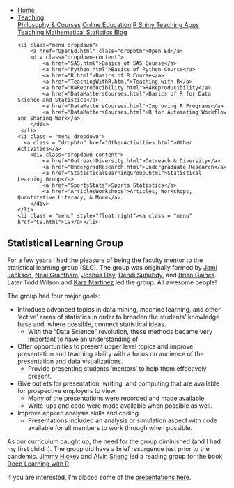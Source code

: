 
<head>
  <link rel="stylesheet" href="../css/styles.css">
</head>

<ul class = "menu">
    <li class = "menu"><a class = "menu" href="../index.html">Home</a></li>
    <li class="menu dropdown">
        <a href="Teaching.html" class="dropbtn">Teaching</a>
        <div class="dropdown-content">
            <a href="PhilosophyCourses.html">Philosophy & Courses</a>
            <a href="Online.html">Online Education</a>
            <a href="ShinyApps.html">R Shiny Teaching Apps</a>
            <a href="MathStat.html">Teaching Mathematical Statistics Blog</a>
        </div>
     </li>
    
    <li class="menu dropdown">
        <a href="OpenEd.html" class="dropbtn">Open Ed</a>
        <div class="dropdown-content">
            <a href="SAS.html">Basics of SAS Course</a>
            <a href="Python.html">Basics of Python Course</a>
            <a href="R.html">Basics of R Course</a>
            <a href="TeachingWithR.html">Teaching with R</a>
            <a href="R4Reproducibility.html">R4Reproducibility</a>
            <a href="DataMattersCourses.html">Basics of R for Data Science and Statistics</a>
            <a href="DataMattersCourses.html">Improving R Programs</a>
            <a href="DataMattersCourses.html">R for Automating Workflow and Sharing Work</a>
        </div>
     </li>
    <li class = "menu dropdown">
      <a class = "dropbtn" href="OtherActivities.html">Other Activities</a>
        <div class="dropdown-content">
            <a href="OutreachDiversity.html">Outreach & Diversity</a>
            <a href="UndergradResearch.html">Undergraduate Research</a>
            <a href="StatisticalLearningGroup.html">Statistical Learning Group</a>
            <a href="SportsStats">Sports Statistics</a>
            <a href="ArticlesWorkshops">Articles, Workshops, Quantitative Literacy, & More</a>
        </div>
    </li>
    <li class = "menu" style="float:right"><a class = "menu" href="CV.html">CV</a></li>
</ul>

<br style = "display: block; content: ''; margin-top: 10; ">


## Statistical Learning Group

For a few years I had the pleasure of being the faculty mentor to the
statistical learning group (SLG). The group was originally formed by
[Jami Jackson](https://www.linkedin.com/in/jami-mulgrave-ph-d-3419445/),
[Neal Grantham](https://www.linkedin.com/in/nsgrantham/), [Joshua
Day](https://www.linkedin.com/in/joshday/), [Dendi
Suhubdy](https://www.linkedin.com/in/dendisuhubdy/), and [Brian
Gaines](https://www.linkedin.com/in/briangainesstats/). Later Todd
Wilson and [Kara
Martinez](https://www.linkedin.com/in/kara-martinez-1163a4152/) led the
group. All awesome people!

The group had four major goals:

- Introduce advanced topics in data mining, machine learning, and other
  ‘active’ areas of statistics in order to broaden the students’
  knowledge base and, where possible, connect statistical ideas.
  - With the “Data Science” revolution, these methods became very
    important to have an understanding of
- Offer opportunities to present upper level topics and improve
  presentation and teaching ability with a focus on audience of the
  presentation and data visualizations.
  - Provide presenting students ‘mentors’ to help them effectively
    present.
- Give outlets for presentation, writing, and computing that are
  available for prospective employers to view.
  - Many of the presentations were recorded and made available.
  - Write-ups and code were made available when possible as well.
- Improve applied analysis skills and coding.
  - Presentations included an analysis or simulation aspect with code
    available for all members to work through when possible.

As our curriculum caught up, the need for the group diminished (and I
had my first child :). The group did have a brief resurgence just prior
to the pandemic. [Jimmy
Hickey](https://www.linkedin.com/in/jimmyjhickey/) and [Alvin
Sheng](https://www.linkedin.com/in/alvin-sheng-b06351110/) led a reading
group for the book [Deep Learning with
R](https://github.com/AlvinSheng/SLG-Deep-Learning).

If you are interested, I’m placed some of the [presentations
here](SLGpresentations.html).

